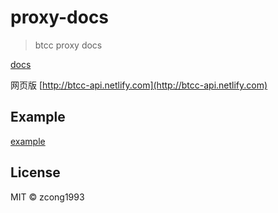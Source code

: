 # proxy-docs

> btcc proxy docs

[docs](./docs/README.md)

网页版 [http://btcc-api.netlify.com](http://btcc-api.netlify.com)

## Example

[example](./example/index.js)

## License

MIT &copy; zcong1993
